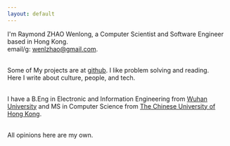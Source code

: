 ```yaml
---
layout: default
---
```

I'm Raymond ZHAO Wenlong, a Computer Scientist and Software Engineer based in Hong Kong.  
email/g: [wenlzhao@gmail.com](mailto:wenlzhao@gmail.com).  
<br>

Some of My projects are at [github](https://github.com/muyun).  I like problem solving and reading.   
Here I write about culture, people, and tech.   
<br> 

I have a B.Eng in Electronic and Information Engineering from [Wuhan University](https://www.sciencemag.org/collections/celebrating-125-years-academic-excellence-wuhan-university-1893-2018?fbclid=IwAR0RzFSkpxaI8wk61JDnE7p6SWr7SlKXLyoFHkrg4-iqKGiRyE2gZfaGl8s) and MS in Computer Science from [The Chinese University of Hong Kong](http://www.cuhk.edu.hk/english/index.html).  
<br>  


All opinions here are my own.    
<br> 






